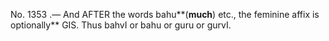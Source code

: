 No. 1353 .— And AFTER the words bahu**(**much**) etc., the feminine affix is optionally** GIS. Thus bahvI or bahu or guru or gurvI.